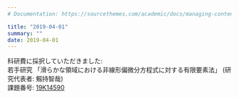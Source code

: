 ```yaml
---
# Documentation: https://sourcethemes.com/academic/docs/managing-content/

title: "2019-04-01"
summary: ""
date: 2019-04-01
---
```



科研費に採択していただきました:  
若手研究 「滑らかな領域における非線形偏微分方程式に対する有限要素法」 (研究代表者: 剱持智哉)  
課題番号: [19K14590](https://kaken.nii.ac.jp/ja/grant/KAKENHI-PROJECT-19K14590/)


<!--more--> 
